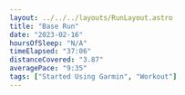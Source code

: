 ```yaml
---
layout: ../../../layouts/RunLayout.astro
title: "Base Run"
date: "2023-02-16"
hoursOfSleep: "N/A"
timeElapsed: "37:06"
distanceCovered: "3.87"
averagePace: "9:35"
tags: ["Started Using Garmin", "Workout"]
---
```

